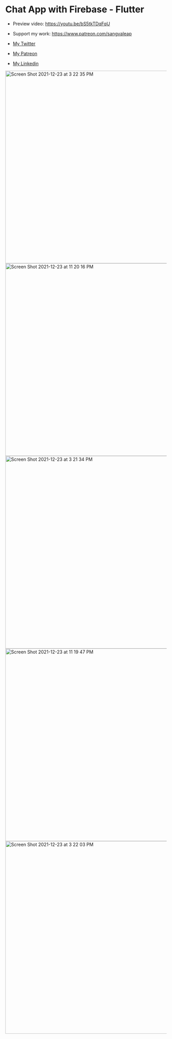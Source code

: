 # Chat App with Firebase - Flutter

- Preview video: https://youtu.be/bS5tkTDqFqU
- Support my work: https://www.patreon.com/sangvaleap
  
- [My Twitter](https://twitter.com/sangvaleap)
- [My Patreon](https://www.patreon.com/sangvaleap)
- [My Linkedin](https://www.linkedin.com/in/sangvaleap-vanny-353b25aa/)
  
<img width="600" alt="Screen Shot 2021-12-23 at 3 22 35 PM" src="https://user-images.githubusercontent.com/86506519/147211487-b2639543-4bbe-4c2e-a4d6-d0970297e2bd.png">
<img width="600" alt="Screen Shot 2021-12-23 at 11 20 16 PM" src="https://user-images.githubusercontent.com/86506519/147267505-786c77c5-d727-46cd-8b6e-77330c160809.png">
<img width="600" alt="Screen Shot 2021-12-23 at 3 21 34 PM" src="https://user-images.githubusercontent.com/86506519/147213357-1309c54f-32fc-4309-afa4-95ce82910928.png">
<img width="600" alt="Screen Shot 2021-12-23 at 11 19 47 PM" src="https://user-images.githubusercontent.com/86506519/147267527-070fd8c6-9f8e-4869-838c-b20f915aebd3.png">
<img width="600" alt="Screen Shot 2021-12-23 at 3 22 03 PM" src="https://user-images.githubusercontent.com/86506519/147213360-0b521803-b80a-4da3-ade2-7580cbe04ca9.png">
